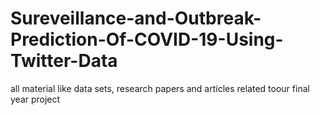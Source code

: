 # Sureveillance-and-Outbreak-Prediction-Of-COVID-19-Using-Twitter-Data
all material like data sets, research papers and articles related toour final year project
